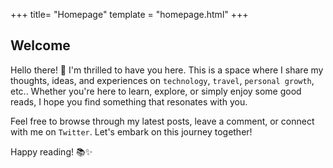 +++
title= "Homepage"
template = "homepage.html"
+++

## Welcome

Hello there! 👋 I'm thrilled to have you here. This is a space where I share my thoughts, ideas, and experiences on `technology`, `travel`, `personal growth`, etc..  Whether you're here to learn, explore, or simply enjoy some good reads, I hope you find something that resonates with you.

Feel free to browse through my latest posts, leave a comment, or connect with me on `Twitter`. Let's embark on this journey together!

Happy reading! 📚✨
